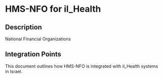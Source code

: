# HMS-NFO for il_Health

## Description

National Financial Organizations

## Integration Points

This document outlines how HMS-NFO is integrated with il_Health systems in Israel.
